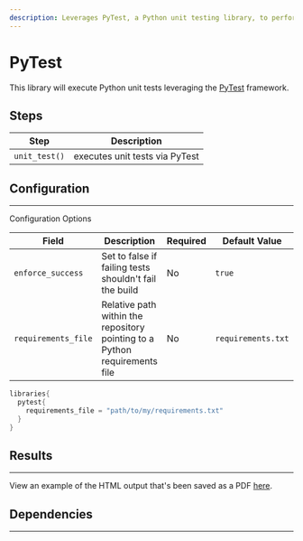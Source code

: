 ```yaml
---
description: Leverages PyTest, a Python unit testing library, to perform unit tests
---
```


# PyTest

This library will execute Python unit tests leveraging the [PyTest](https://docs.pytest.org/en/latest/) framework.

## Steps

| Step | Description |
| ----------- | ----------- |
| `unit_test()` | executes unit tests via PyTest |

## Configuration

---

Configuration Options

| Field | Description | Required | Default Value |
| ----------- | ----------- | ----------- | ----------- |
| `enforce_success` | Set to false if failing tests shouldn't fail the build | No  | `true` |
| `requirements_file` | Relative path within the repository pointing to a Python requirements file | No | `requirements.txt` |

```groovy
libraries{
  pytest{
    requirements_file = "path/to/my/requirements.txt"
  }
}
```

## Results

---

View an example of the HTML output that's been saved as a PDF [here](../../assets/attachments/pytest/pytest.pdf).

## Dependencies

---
